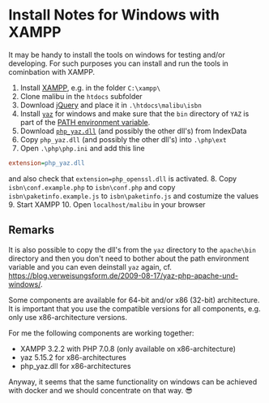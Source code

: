 # Install Notes for Windows with XAMPP

It may be handy to install the tools on
windows for testing and/or developing.
For such purposes you can install and
run the tools in cominbation with
XAMPP.

 1. Install [XAMPP](https://www.apachefriends.org/), e.g. in the folder `C:\xampp\`
 2. Clone malibu in the `htdocs` subfolder
 3. Download [jQuery](https://code.jquery.com/jquery-3.2.1.min.js) and place it in `.\htdocs\malibu\isbn`
 4. Install [`yaz`](http://www.indexdata.com/yaz) for windows and make sure that the `bin` directory of `YAZ` is part of the [PATH environment variable](https://cloud.githubusercontent.com/assets/5199995/17752243/2fcc2c92-64cb-11e6-915e-02879865ed8f.png).
 5. Download [`php_yaz.dll`](http://ftp.indexdata.dk/pub/phpyaz/windows/) (and possibly the other dll's) from IndexData
 6. Copy `php_yaz.dll` (and possibly the other dll's) into `.\php\ext`
 7. Open `.\php\php.ini` and add this line
 ```ini
 extension=php_yaz.dll
 ```
 and also check that `extension=php_openssl.dll` is activated.
 8. Copy `isbn\conf.example.php` to `isbn\conf.php` and copy `isbn\paketinfo.example.js` to `isbn\paketinfo.js` and costumize the values
 9. Start XAMPP
 10. Open `localhost/malibu` in your browser

## Remarks

It is also possible to copy the dll's from the `yaz` directory to the `apache\bin` directory and then you don't need to bother about the path environment variable and you can even deinstall `yaz` again, cf. https://blog.verweisungsform.de/2009-08-17/yaz-php-apache-und-windows/.

Some components are available for 64-bit and/or x86 (32-bit) architecture. It is important that you use the compatible versions for all components, e.g. only use x86-architecture versions.
 
For me the following components are working together:
 * XAMPP 3.2.2 with PHP 7.0.8 (only available on x86-architecture)
 * yaz 5.15.2 for x86-architectures
 * php_yaz.dll for x86-architectures

Anyway, it seems that the same functionality on windows can be achieved with docker and we should concentrate on that way. :sunglasses:
